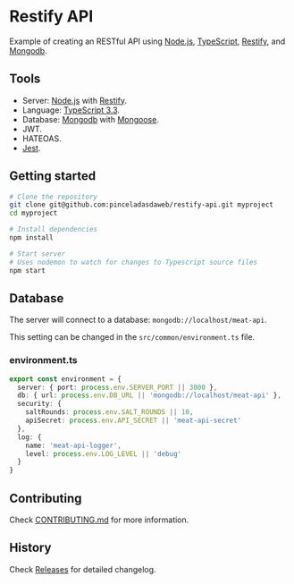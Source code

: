 # Restify API

Example of creating an RESTful API using [Node.js](https://nodejs.org), [TypeScript](https://www.typescriptlang.org/), [Restify](http://restify.com/), and [Mongodb](http://mongodb.org).

## Tools
* Server: [Node.js](https://nodejs.org) with [Restify](http://restify.com/).
* Language: [TypeScript 3.3](https://www.typescriptlang.org/).
* Database: [Mongodb](http://mongodb.org) with [Mongoose](http://mongoosejs.com/).
* JWT.
* HATEOAS.
* [Jest](https://jestjs.io/).

## Getting started

```sh
# Clone the repository
git clone git@github.com:pinceladasdaweb/restify-api.git myproject
cd myproject

# Install dependencies
npm install

# Start server
# Uses nodemon to watch for changes to Typescript source files
npm start
```

## Database

The server will connect to a database: `mongodb://localhost/meat-api`.

This setting can be changed in the `src/common/environment.ts` file.

### environment.ts
```ts
export const environment = {
  server: { port: process.env.SERVER_PORT || 3000 },
  db: { url: process.env.DB_URL || 'mongodb://localhost/meat-api' },
  security: {
    saltRounds: process.env.SALT_ROUNDS || 10,
    apiSecret: process.env.API_SECRET || 'meat-api-secret'
  },
  log: {
    name: 'meat-api-logger',
    level: process.env.LOG_LEVEL || 'debug'
  }
}
```

## Contributing

Check [CONTRIBUTING.md](CONTRIBUTING.md) for more information.

## History

Check [Releases](https://github.com/pinceladasdaweb/restify-api/releases) for detailed changelog.
